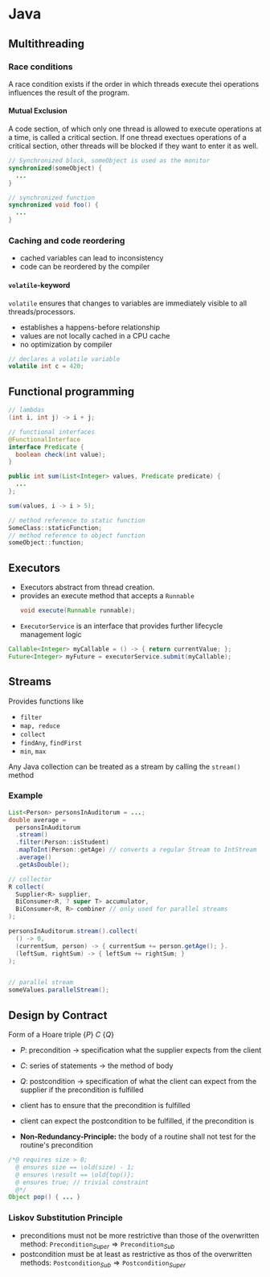 # Java

## Multithreading
### Race conditions
A race condition exists if the order in which threads execute thei operations influences the result of the program.

#### Mutual Exclusion
A code section, of which only one thread is allowed to execute operations at a time, is called a critical section.
If one thread exectues operations of a critical section, other threads will be blocked if they want to enter it as well.

```java
// Synchronized block, someObject is used as the monitor
synchronized(someObject) {
  ...
}

// synchronized function
synchronized void foo() {
  ...
}
```

### Caching and code reordering

- cached variables can lead to inconsistency
- code can be reordered by the compiler

#### `volatile`-keyword

`volatile` ensures that changes to variables are immediately visible to all threads/processors.

- establishes a happens-before relationship
- values are not locally cached in a CPU cache
- no optimization by compiler

```java
// declares a volatile variable
volatile int c = 420;
```

## Functional programming

```java
// lambdas
(int i, int j) -> i + j;

// functional interfaces
@FunctionalInterface
interface Predicate {
  boolean check(int value);
}

public int sum(List<Integer> values, Predicate predicate) {
  ...
};

sum(values, i -> i > 5);

// method reference to static function
SomeClass::staticFunction;
// method reference to object function
someObject::function;
```

## Executors

- Executors abstract from thread creation.
- provides an execute method that accepts a `Runnable`
  ```java
  void execute(Runnable runnable);
  ```
- `ExecutorService` is an interface that provides further lifecycle management logic

```java
Callable<Integer> myCallable = () -> { return currentValue; };
Future<Integer> myFuture = executorService.submit(myCallable);
```

## Streams

Provides functions like

- `filter`
- `map, reduce`
- `collect`
- `findAny`, `findFirst`
- `min`, `max`

Any Java collection can be treated as a stream by calling the `stream()` method

### Example
```java
List<Person> personsInAuditorum = ...;
double average =
  personsInAuditorum
  .stream()
  .filter(Person::isStudent)
  .mapToInt(Person::getAge) // converts a regular Stream to IntStream
  .average()
  .getAsDouble();

// collector
R collect(
  Supplier<R> supplier,
  BiConsumer<R, ? super T> accumulator,
  BiConsumer<R, R> combiner // only used for parallel streams
);

personsInAuditorum.stream().collect(
  () -> 0,
  (currentSum, person) -> { currentSum += person.getAge(); }.
  (leftSum, rightSum) -> { leftSum += rightSum; }
);


// parallel stream
someValues.parallelStream();
```

## Design by Contract
Form of a Hoare triple $\{P\}\ C\ \{Q\}$

- $P$: precondition $\rightarrow$ specification what the supplier expects from the client
- $C$: series of statements $\rightarrow$ the method of body
- $Q$: postcondition $\rightarrow$ specification of what the client can expect from the supplier if the precondition is fulfilled


- client has to ensure that the precondition is fulfilled
- client can expect the postcondition to be fulfilled, if the precondition is
- **Non-Redundancy-Principle:** the body of a routine shall not test for the routine's precondition

```java
/*@ requires size > 0;
  @ ensures size == \old(size) - 1;
  @ ensures \result == \old{top()};
  @ ensures true; // trivial constraint
  @*/
Object pop() { ... }
```

### Liskov Substitution Principle
- preconditions must not be more restrictive than those of the overwritten method: $\texttt{Precondition}_{Super} \Rightarrow \texttt{Precondition}_{Sub}$
- postcondition must be at least as restrictive as thos of the overwritten methods: $\texttt{Postcondition}_{Sub} \Rightarrow \texttt{Postcondition}_{Super}$

